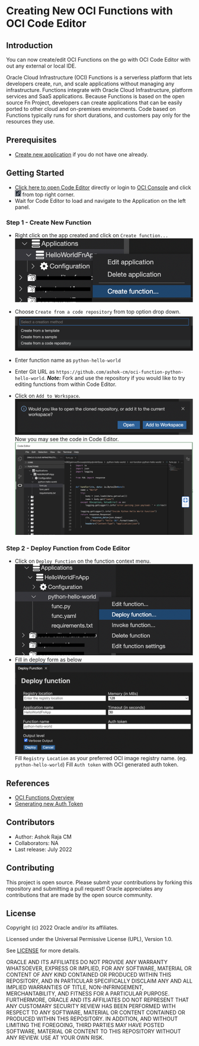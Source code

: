 # Creating New OCI Functions with OCI Code Editor

## Introduction

You can now create/edit OCI Functions on the go with OCI Code Editor with out any external or local IDE.

Oracle Cloud Infrastructure (OCI) Functions is a serverless platform that lets developers create, run, and scale applications without managing any infrastructure. Functions integrate with Oracle Cloud Infrastructure, platform services and SaaS applications. Because Functions is based on the open source Fn Project, developers can create applications that can be easily ported to other cloud and on-premises environments. Code based on Functions typically runs for short durations, and customers pay only for the resources they use.

## Prerequisites
* [Create new application](https://docs.oracle.com/en-us/iaas/Content/Functions/Tasks/functionscreatingapps.htm) if you do not have one already.

## Getting Started
* [Click here to open Code Editor](https://cloud.oracle.com/?bdcstate=maximized&codeeditor=true) directly or login to [OCI Console](https://cloud.oracle.com/) and click  <img src="../images/oci-ce-icon.png" width="16" height="16" /> from top right corner.
* Wait for Code Editor to load and navigate to the Application on the left panel.

### Step 1 - Create New Function
* Right click on the app created and click on `Create function...`
![](./images/oci-ce-create-function-menu.png)
* Choose `Create from a code repository` from top option drop down.
![](./images/oci-ce-new-function-options.png)

* Enter function name as `python-hello-world`

* Enter Git URL as `https://github.com/ashok-cm/oci-function-python-hello-world`. 
***Note:*** Fork and use the repository if you would like to try editing functions from within Code Editor.
* Click on `Add to Workspace`. 
![](./images/oci-ce-confirm-dialog.png)
Now you may see the code in Code Editor.
![](./images/oci-ce-function-code.png)

### Step 2 - Deploy Function from Code Editor
* Click on `Deploy Function` on the function context menu.
![](./images/oci-cs-deploy-function-menu.png)
* Fill in deploy form as below
![](./images/oci-ce-deploy-function-form.png)
Fill `Registry Location` as your preferred OCI image registry name. (eg. `python-hello-world`)
Fill `Auth token` with OCI generated auth token.

## References
* [OCI Functions Overview](https://www.oracle.com/in/cloud/cloud-native/functions/)
* [Generating new Auth Token](https://docs.oracle.com/en-us/iaas/Content/Registry/Tasks/registrygettingauthtoken.htm)


## Contributors
* Author: Ashok Raja CM
* Collaborators: NA
* Last release: July 2022

## Contributing
This project is open source.  Please submit your contributions by forking this repository and submitting a pull request!  Oracle appreciates any contributions that are made by the open source community.

## License
Copyright (c) 2022 Oracle and/or its affiliates.

Licensed under the Universal Permissive License (UPL), Version 1.0.

See [LICENSE](../LICENSE) for more details.

ORACLE AND ITS AFFILIATES DO NOT PROVIDE ANY WARRANTY WHATSOEVER, EXPRESS OR IMPLIED, FOR ANY SOFTWARE, MATERIAL OR CONTENT OF ANY KIND CONTAINED OR PRODUCED WITHIN THIS REPOSITORY, AND IN PARTICULAR SPECIFICALLY DISCLAIM ANY AND ALL IMPLIED WARRANTIES OF TITLE, NON-INFRINGEMENT, MERCHANTABILITY, AND FITNESS FOR A PARTICULAR PURPOSE.  FURTHERMORE, ORACLE AND ITS AFFILIATES DO NOT REPRESENT THAT ANY CUSTOMARY SECURITY REVIEW HAS BEEN PERFORMED WITH RESPECT TO ANY SOFTWARE, MATERIAL OR CONTENT CONTAINED OR PRODUCED WITHIN THIS REPOSITORY. IN ADDITION, AND WITHOUT LIMITING THE FOREGOING, THIRD PARTIES MAY HAVE POSTED SOFTWARE, MATERIAL OR CONTENT TO THIS REPOSITORY WITHOUT ANY REVIEW. USE AT YOUR OWN RISK. 